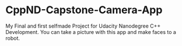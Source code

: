 # CppND-Capstone-Camera-App
My Final and first selfmade Project for Udacity Nanodegree C++ Development. You can take a picture with this app and make faces to a robot.
